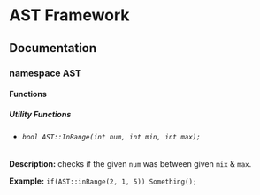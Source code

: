 # AST Framework
## Documentation
### namespace AST
#### Functions
##### Utility Functions
- ###### `bool AST::InRange(int num, int min, int max);`

**Description:** checks if the given `num` was between given `mix` & `max`.

**Example:** `if(AST::inRange(2, 1, 5)) Something();`